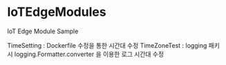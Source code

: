 # IoTEdgeModules
IoT Edge Module Sample

TimeSetting     : Dockerfile 수정을 통한 시간대 수정
TimeZoneTest    : logging 패키시 logging.Formatter.converter 을 이용한 로그 시간대 수정
